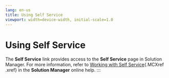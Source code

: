 ```yaml
---
lang: en-us
title: Using Self Service
viewport: width=device-width, initial-scale=1.0
---
```


#  Using Self Service

The **Self Service** link provides access to the **Self Service** page
in Solution Manager. For more information, refer to [Working with Self Service](../Solution-Manager/Working-with-Self-Service.md){.MCXref
.xref} in the **Solution Manager** online help.
:::

 

